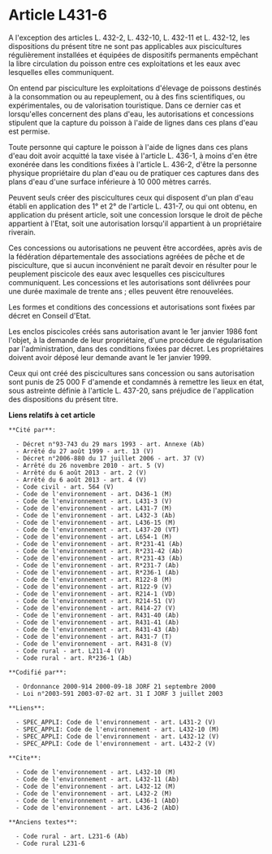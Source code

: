 # Article L431-6

A l'exception des articles L. 432-2, L. 432-10, L. 432-11 et L. 432-12, les dispositions du présent titre ne sont pas
applicables aux piscicultures régulièrement installées et équipées de dispositifs permanents empêchant la libre circulation
du poisson entre ces exploitations et les eaux avec lesquelles elles communiquent.

On entend par pisciculture les exploitations d'élevage de poissons destinés à la consommation ou au repeuplement, ou à des
fins scientifiques, ou expérimentales, ou de valorisation touristique. Dans ce dernier cas et lorsqu'elles concernent des
plans d'eau, les autorisations et concessions stipulent que la capture du poisson à l'aide de lignes dans ces plans d'eau est
permise.

Toute personne qui capture le poisson à l'aide de lignes dans ces plans d'eau doit avoir acquitté la taxe visée à l'article
L. 436-1, à moins d'en être exonérée dans les conditions fixées à l'article L. 436-2, d'être la personne physique
propriétaire du plan d'eau ou de pratiquer ces captures dans des plans d'eau d'une surface inférieure à 10 000 mètres carrés.

Peuvent seuls créer des piscicultures ceux qui disposent d'un plan d'eau établi en application des 1° et 2° de l'article L.
431-7, ou qui ont obtenu, en application du présent article, soit une concession lorsque le droit de pêche appartient à
l'Etat, soit une autorisation lorsqu'il appartient à un propriétaire riverain.

Ces concessions ou autorisations ne peuvent être accordées, après avis de la fédération départementale des associations
agréées de pêche et de pisciculture, que si aucun inconvénient ne paraît devoir en résulter pour le peuplement piscicole des
eaux avec lesquelles ces piscicultures communiquent. Les concessions et les autorisations sont délivrées pour une durée
maximale de trente ans ; elles peuvent être renouvelées.

Les formes et conditions des concessions et autorisations sont fixées par décret en Conseil d'Etat.

Les enclos piscicoles créés sans autorisation avant le 1er janvier 1986 font l'objet, à la demande de leur propriétaire,
d'une procédure de régularisation par l'administration, dans des conditions fixées par décret. Les propriétaires doivent
avoir déposé leur demande avant le 1er janvier 1999.

Ceux qui ont créé des piscicultures sans concession ou sans autorisation sont punis de 25 000 F d'amende et condamnés à
remettre les lieux en état, sous astreinte définie à l'article L. 437-20, sans préjudice de l'application des dispositions du
présent titre.

**Liens relatifs à cet article**

	**Cité par**:

	  - Décret n°93-743 du 29 mars 1993 - art. Annexe (Ab)
	  - Arrêté du 27 août 1999 - art. 13 (V)
	  - Décret n°2006-880 du 17 juillet 2006 - art. 37 (V)
	  - Arrêté du 26 novembre 2010 - art. 5 (V)
	  - Arrêté du 6 août 2013 - art. 2 (V)
	  - Arrêté du 6 août 2013 - art. 4 (V)
	  - Code civil - art. 564 (V)
	  - Code de l'environnement - art. D436-1 (M)
	  - Code de l'environnement - art. L431-3 (V)
	  - Code de l'environnement - art. L431-7 (M)
	  - Code de l'environnement - art. L432-3 (Ab)
	  - Code de l'environnement - art. L436-15 (M)
	  - Code de l'environnement - art. L437-20 (VT)
	  - Code de l'environnement - art. L654-1 (M)
	  - Code de l'environnement - art. R*231-41 (Ab)
	  - Code de l'environnement - art. R*231-42 (Ab)
	  - Code de l'environnement - art. R*231-43 (Ab)
	  - Code de l'environnement - art. R*231-7 (Ab)
	  - Code de l'environnement - art. R*236-1 (Ab)
	  - Code de l'environnement - art. R122-8 (M)
	  - Code de l'environnement - art. R122-9 (V)
	  - Code de l'environnement - art. R214-1 (VD)
	  - Code de l'environnement - art. R214-51 (V)
	  - Code de l'environnement - art. R414-27 (V)
	  - Code de l'environnement - art. R431-40 (Ab)
	  - Code de l'environnement - art. R431-41 (Ab)
	  - Code de l'environnement - art. R431-43 (Ab)
	  - Code de l'environnement - art. R431-7 (T)
	  - Code de l'environnement - art. R431-8 (V)
	  - Code rural - art. L211-4 (V)
	  - Code rural - art. R*236-1 (Ab)

	**Codifié par**:

	  - Ordonnance 2000-914 2000-09-18 JORF 21 septembre 2000
	  - Loi n°2003-591 2003-07-02 art. 31 I JORF 3 juillet 2003

	**Liens**:

	  - SPEC_APPLI: Code de l'environnement - art. L431-2 (V)
	  - SPEC_APPLI: Code de l'environnement - art. L432-10 (M)
	  - SPEC_APPLI: Code de l'environnement - art. L432-12 (V)
	  - SPEC_APPLI: Code de l'environnement - art. L432-2 (V)

	**Cite**:

	  - Code de l'environnement - art. L432-10 (M)
	  - Code de l'environnement - art. L432-11 (Ab)
	  - Code de l'environnement - art. L432-12 (M)
	  - Code de l'environnement - art. L432-2 (M)
	  - Code de l'environnement - art. L436-1 (AbD)
	  - Code de l'environnement - art. L436-2 (AbD)

	**Anciens textes**:

	  - Code rural - art. L231-6 (Ab)
	  - Code rural L231-6
